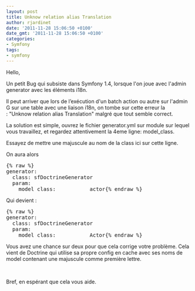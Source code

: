 ```yaml
---
layout: post
title: Unknow relation alias Translation
author: rjardinet
date: '2011-11-28 15:06:50 +0100'
date_gmt: '2011-11-28 15:06:50 +0100'
categories:
- Symfony
tags:
- symfony
---
```


Hello,

Un petit Bug qui subsiste dans Symfony 1.4, lorsque l'on joue avec l'admin generator avec les éléments i18n.

<!--more-->

Il peut arriver que lors de l’exécution d'un batch action ou autre sur l'admin G sur une table avec une liaison i18n, on tombe sur cette erreur la : "Unknow relation alias Translation" malgré que tout semble correct.

La solution est simple, ouvrez le fichier generator.yml sur module sur lequel vous travaillez, et regardez attentivement la 4eme ligne: model_class.

Essayez de mettre une majuscule au nom de la class ici sur cette ligne.

On aura alors

<pre class="brush: xml; gutter: false">
{% raw %}
generator:
  class: sfDoctrineGenerator
  param:
    model_class:           actor{% endraw %}
</pre>

Qui devient :

<pre class="brush: xml; gutter: false">
{% raw %}
generator:
  class: sfDoctrineGenerator
  param:
    model_class:           Actor{% endraw %}
</pre>

Vous avez une chance sur deux pour que cela corrige votre problème. Cela vient de Doctrine qui utilise sa propre config en cache avec ses noms de model contenant une majuscule comme première lettre.

&nbsp;

Bref, en espérant que cela vous aide.

&nbsp;


